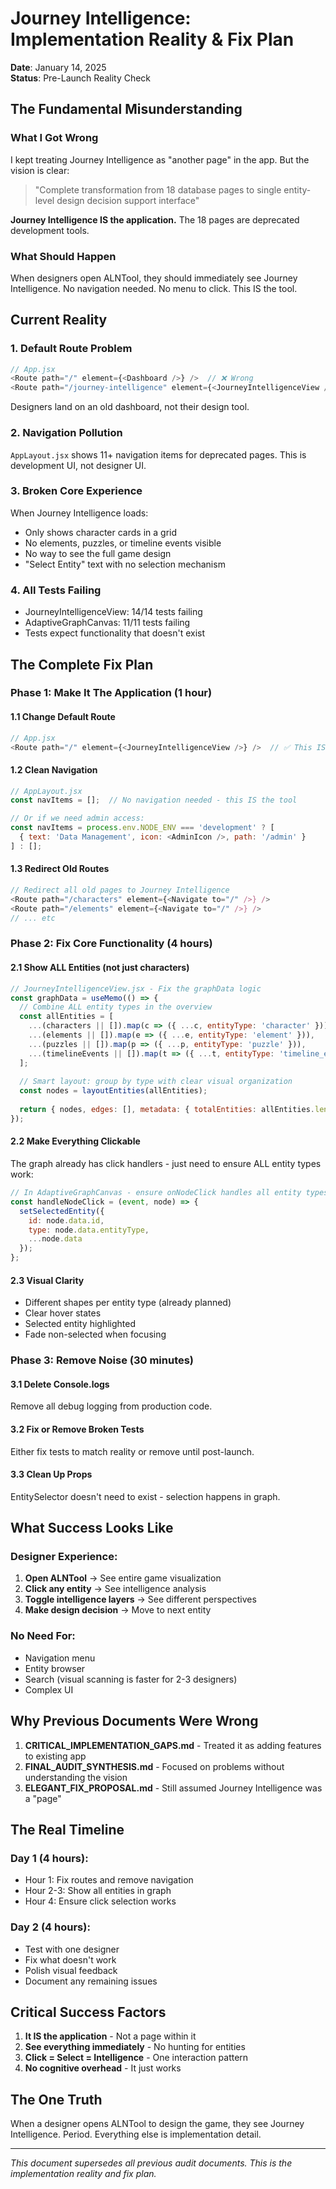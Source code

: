 # Journey Intelligence: Implementation Reality & Fix Plan
**Date**: January 14, 2025  
**Status**: Pre-Launch Reality Check

## The Fundamental Misunderstanding

### What I Got Wrong
I kept treating Journey Intelligence as "another page" in the app. But the vision is clear:
> "Complete transformation from 18 database pages to single entity-level design decision support interface"

**Journey Intelligence IS the application.** The 18 pages are deprecated development tools.

### What Should Happen
When designers open ALNTool, they should immediately see Journey Intelligence. No navigation needed. No menu to click. This IS the tool.

## Current Reality

### 1. Default Route Problem
```javascript
// App.jsx
<Route path="/" element={<Dashboard />} />  // ❌ Wrong
<Route path="/journey-intelligence" element={<JourneyIntelligenceView />} />
```
Designers land on an old dashboard, not their design tool.

### 2. Navigation Pollution  
`AppLayout.jsx` shows 11+ navigation items for deprecated pages. This is development UI, not designer UI.

### 3. Broken Core Experience
When Journey Intelligence loads:
- Only shows character cards in a grid
- No elements, puzzles, or timeline events visible
- No way to see the full game design
- "Select Entity" text with no selection mechanism

### 4. All Tests Failing
- JourneyIntelligenceView: 14/14 tests failing
- AdaptiveGraphCanvas: 11/11 tests failing
- Tests expect functionality that doesn't exist

## The Complete Fix Plan

### Phase 1: Make It The Application (1 hour)

#### 1.1 Change Default Route
```javascript
// App.jsx
<Route path="/" element={<JourneyIntelligenceView />} />  // ✅ This IS the app
```

#### 1.2 Clean Navigation
```javascript
// AppLayout.jsx
const navItems = [];  // No navigation needed - this IS the tool

// Or if we need admin access:
const navItems = process.env.NODE_ENV === 'development' ? [
  { text: 'Data Management', icon: <AdminIcon />, path: '/admin' }
] : [];
```

#### 1.3 Redirect Old Routes
```javascript
// Redirect all old pages to Journey Intelligence
<Route path="/characters" element={<Navigate to="/" />} />
<Route path="/elements" element={<Navigate to="/" />} />
// ... etc
```

### Phase 2: Fix Core Functionality (4 hours)

#### 2.1 Show ALL Entities (not just characters)
```javascript
// JourneyIntelligenceView.jsx - Fix the graphData logic
const graphData = useMemo(() => {
  // Combine ALL entity types in the overview
  const allEntities = [
    ...(characters || []).map(c => ({ ...c, entityType: 'character' })),
    ...(elements || []).map(e => ({ ...e, entityType: 'element' })),
    ...(puzzles || []).map(p => ({ ...p, entityType: 'puzzle' })),
    ...(timelineEvents || []).map(t => ({ ...t, entityType: 'timeline_event' }))
  ];
  
  // Smart layout: group by type with clear visual organization
  const nodes = layoutEntities(allEntities);
  
  return { nodes, edges: [], metadata: { totalEntities: allEntities.length } };
});
```

#### 2.2 Make Everything Clickable
The graph already has click handlers - just need to ensure ALL entity types work:
```javascript
// In AdaptiveGraphCanvas - ensure onNodeClick handles all entity types
const handleNodeClick = (event, node) => {
  setSelectedEntity({
    id: node.data.id,
    type: node.data.entityType,
    ...node.data
  });
};
```

#### 2.3 Visual Clarity
- Different shapes per entity type (already planned)
- Clear hover states
- Selected entity highlighted
- Fade non-selected when focusing

### Phase 3: Remove Noise (30 minutes)

#### 3.1 Delete Console.logs
Remove all debug logging from production code.

#### 3.2 Fix or Remove Broken Tests
Either fix tests to match reality or remove until post-launch.

#### 3.3 Clean Up Props
EntitySelector doesn't need to exist - selection happens in graph.

## What Success Looks Like

### Designer Experience:
1. **Open ALNTool** → See entire game visualization
2. **Click any entity** → See intelligence analysis
3. **Toggle intelligence layers** → See different perspectives
4. **Make design decision** → Move to next entity

### No Need For:
- Navigation menu
- Entity browser
- Search (visual scanning is faster for 2-3 designers)
- Complex UI

## Why Previous Documents Were Wrong

1. **CRITICAL_IMPLEMENTATION_GAPS.md** - Treated it as adding features to existing app
2. **FINAL_AUDIT_SYNTHESIS.md** - Focused on problems without understanding the vision
3. **ELEGANT_FIX_PROPOSAL.md** - Still assumed Journey Intelligence was a "page"

## The Real Timeline

### Day 1 (4 hours):
- Hour 1: Fix routes and remove navigation
- Hour 2-3: Show all entities in graph
- Hour 4: Ensure click selection works

### Day 2 (4 hours):
- Test with one designer
- Fix what doesn't work
- Polish visual feedback
- Document any remaining issues

## Critical Success Factors

1. **It IS the application** - Not a page within it
2. **See everything immediately** - No hunting for entities  
3. **Click = Select = Intelligence** - One interaction pattern
4. **No cognitive overhead** - It just works

## The One Truth

When a designer opens ALNTool to design the game, they see Journey Intelligence. Period. Everything else is implementation detail.

---

*This document supersedes all previous audit documents. This is the implementation reality and fix plan.*